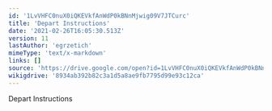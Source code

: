 ```yaml
---
id: '1LvVHFC0nuX0iQKEVkfAnWdP0kBNnMjwig09V7JTCurc'
title: 'Depart Instructions'
date: '2021-02-26T16:05:30.513Z'
version: 11
lastAuthor: 'egrzetich'
mimeType: 'text/x-markdown'
links: []
source: 'https://drive.google.com/open?id=1LvVHFC0nuX0iQKEVkfAnWdP0kBNnMjwig09V7JTCurc'
wikigdrive: '8934ab392b82c3a1d5a8ae9fb7795d99e93c12ca'
---
```

Depart Instructions
